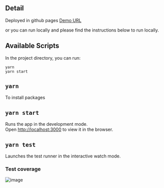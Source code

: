 ## Detail

Deployed in github pages [Demo URL](https://jobemichael.github.io/76c34cf7/index.html)
 
 or you can run locally and please find the instructions below to run locally.

## Available Scripts
In the project directory, you can run:
```
yarn
yarn start
```

## `yarn`
To install packages

## `yarn start` 
Runs the app in the development mode.<br />
Open [http://localhost:3000](http://localhost:3000) to view it in the browser.

## `yarn test` 
Launches the test runner in the interactive watch mode.<br />

### Test coverage

![image](https://user-images.githubusercontent.com/15656480/79700983-c7af8f00-8299-11ea-96da-8750da95d2e4.png)

